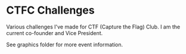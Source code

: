 # CTFC Challenges

Various challenges I've made for CTF (Capture the Flag) Club. I am the current co-founder and Vice President. 

See graphics folder for more event information.
